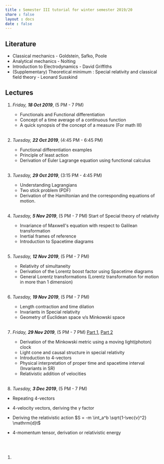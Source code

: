 ```yaml
---
title : Semester III tutorial for winter semester 2019/20
share : false
layout : docs
date : false
---
```




## Literature

- Classical mechanics - Goldstein, Safko, Poole
- Analytical mechanics - Nolting
- Introduction to Electrodynamics - David Griffiths
- (Supplementary) Theoretical minimum : Special relativity and classical field theory - Leonard Susskind

## Lectures

1. *Friday, **18 Oct 2019***, (5 PM - 7 PM)
   - Functionals and Functional differentiation
   - Concept of a time average of a continuous function
   - A quick synopsis of the concept of a measure (For math III)
   <br> <br>

1. *Tuesday, **22 Oct 2019***, (4:45 PM - 6:45 PM)
   - Functional differentiation examples
   - Principle of least action
   - Derivation of Euler Lagrange equation using functional calculus
   <br> <br>

1. *Tuesday, **29 Oct 2019***, (3:15 PM - 4:45 PM)
   - Understanding Lagrangians
   - Two stick problem (PDF)
   - Derivation of the Hamiltonian and the corresponding equations of motion.
   <br> <br>

1. *Tuesday, **5 Nov 2019***, (5 PM - 7 PM)
   Start of Special theory of relativity
   - Invariance of Maxwell's equation with respect to Galilean transformation
   - Inertial frames of reference
   - Introduction to Spacetime diagrams
   <br><br>

1. *Tuesday, **12 Nov 2019***, (5 PM - 7 PM)

   - Relativity of simultaneity
   - Derivation of the Lorentz boost factor using Spacetime diagrams
   - General Lorentz transformations (Lorentz transformation for motion in more than 1 dimension)
<br><br>

1. *Tuesday, **19 Nov 2019***, (5 PM - 7 PM)

   - Length contraction and time dilation
   - Invariants in Special relativity
   - Geometry of Euclidean space v/s Minkowski space
<br><br>

1. *Friday, **29 Nov 2019***, (5 PM - 7 PM)   [Part 1](https://www.youtube.com/watch?v=5r2iRfSlli0&list=PLie_Zxd9P-wGwW0skppjWbJUy7ifBbZPY&index=1), [Part 2](https://www.youtube.com/watch?v=UtRNJOvgbHo&list=PLie_Zxd9P-wGwW0skppjWbJUy7ifBbZPY&index=2)

   - Derivation of the Minkowski metric using a moving light(photon) clock
   - Light cone and causal structure in special relativity
   - Introduction to 4-vectors
   - Physical interpretation of proper time and spacetime interval (Invariants in SR)
   - Relativistic addition of velocities
   <br> <br>

1. *Tuesday, **3 Dec 2019***, (5 PM - 7 PM)
  - Repeating 4-vectors
  - 4-velocity vectors, deriving the  $\gamma$  factor
  - Deriving the relativistic action $S = -m \int_a^b \sqrt{1-\vec{v}^2} \mathrm{d}t$
  - 4-momentum tensor, derivation or relativistic energy

    <br><br>


1.

